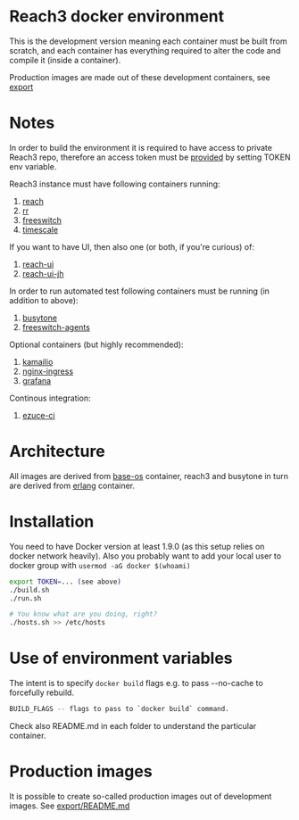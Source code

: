 Reach3 docker environment
=========================

This is the development version meaning each container must be built from scratch,
and each container has everything required to alter the code and compile it (inside a container).

Production images are made out of these development containers, see [export](export/README.md)

Notes
=====

In order to build the environment it is required to have access to private Reach3 repo, therefore
an access token must be [provided](https://github.com/settings/tokens) by setting TOKEN env variable.

Reach3 instance must have following containers running:

1. [reach](reach/README.md)
2. [rr](rr/README.md)
3. [freeswitch](freeswitch-reach3/README.md)
4. [timescale](timescale/README.md)

If you want to have UI, then also one (or both, if you're curious) of:

1. [reach-ui](reach-ui/README.md)
2. [reach-ui-jh](reach-ui-js/README.md)

In order to run automated test following containers must be running (in addition to above):

1. [busytone](busytone/README.md)
2. [freeswitch-agents](freeswitch-agents/README.md)

Optional containers (but highly recommended):

1. [kamailio](kamailio/README.md)
2. [nginx-ingress](nginx-ingress/README.md)
3. [grafana](grafana/README.md)

Continous integration:

1. [ezuce-ci](ezuce-ci/README.md)

Architecture
============

All images are derived from [base-os](base-os/README.md) container, reach3 and busytone in turn are derived from [erlang](erlang/README.md) container.

Installation
============

You need to have Docker version at least 1.9.0 (as this setup relies on docker network heavily).
Also you probably want to add your local user to docker group with `usermod -aG docker $(whoami)`

```sh
export TOKEN=... (see above)
./build.sh
./run.sh

# You know what are you doing, right?
./hosts.sh >> /etc/hosts
```

Use of environment variables
============================

The intent is to specify `docker build` flags e.g. to pass --no-cache to forcefully rebuild.

```sh
BUILD_FLAGS -- flags to pass to `docker build` command.
```

Check also README.md in each folder to understand the particular container.

Production images
=================

It is possible to create so-called production images out of development images. See [export/README.md](export/README.md)
